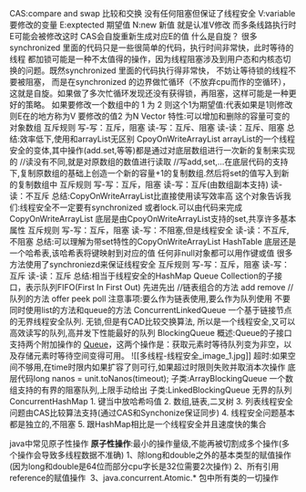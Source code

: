 CAS:compare and swap 比较和交换
没有任何阻塞但保证了线程安全
V:variable要修改的变量
E:exptected 期望值
N:new 新值
就是认准V修改
而多条线路执行时E可能会被修改这时
CAS会自旋重新生成对应E的值
什么是自旋？
很多 synchronized 里面的代码只是一些很简单的代码，执行时间非常快，此时等待的线程
都加锁可能是一种不太值得的操作，因为线程阻塞涉及到用户态和内核态切换的问题。既然synchronized 里面的代码执行得非常快， 不妨让等待锁的线程不要被阻塞， 而是在synchronized 的边界做忙循环（不放弃cpu而作的空循环），这就是自旋。如果做了多次忙循环发现还没有获得锁，再阻塞，这样可能是一种更好的策略。
如果要修改一个数组中的 1 为 2
则这个1为期望值:代表如果是1则修改
则E在的地方称为V
要修改的值2 为N
Vector
特性:可以增加和删除的容量可变的对象数组
互斥规则
写-写：互斥，阻塞
读-写：互斥、阻塞
读-读：互斥、阻塞
总结:效率低下,使用和arrayList无区别
CpoyOnWriteArrayList
arrayList的一个线程安全的变体,其中操作(add.set,等等)都是通过对底层数组进行一次新的复制来实现的
//读没有不同,就是对原数组的数值进行读取
//写add,set,...在底层代码的支持下,复制原数组的基础上创造一个新的容量+1的复制数组.然后将set的值写入到新的复制数组中
互斥规则
写-写：互斥，阻塞
读-写：互斥(由数组副本支持)
读-读：不互斥
总结:CopyOnWriteArrayList比直接使用读写效率高
这个对象告诉我们:线程安全不一定要有synchronized
或者lock.可以由代码来完成
CopyOnWriteArrayList
底层是由CpoyOnWriteArrayList支持的set,共享许多基本属性
互斥规则
写-写：互斥，阻塞
读-写：不阻塞,但是线程安全
读-读：不互斥,不阻塞
总结:可以理解为带set特性的CopyOnWriteArrayList
HashTable
底层还是一个哈希表,该哈希表将键映射到对应的值
任何非null对象都可以用作键或值
很多方法使用了synchroniezd来保证线程安全
互斥规则
写-写：互斥，阻塞
读-写：互斥
读-读：互斥
总结:相当于线程安全的HashMap
Queue
Collection的子接口，表示队列FIFO(First In First Out)
先进先出
//链表组合的方法 add remove
//队列的方法 offer peek poll
注意事项:要么作为链表使用,要么作为队列使用
不要同时使用list的方法和queue的方法
ConcurrentLinkedQueue
一个基于链接节点的无界线程安全队列.
无锁,但是有CAD比较交换算法,
所以是一个线程安全,又可以高效读写的队列,高并发下性能最好的队列
BlockingQueue
概述:Queue的子接口 支持两个附加操作的 [Queue](../../../java/util/Queue.html)，这两个操作是：获取元素时等待队列变为非空，以及存储元素时等待空间变得可用。
  ![[多线程-线程安全_image_1.jpg]]
超时:如果空间不够用,在time时限内如果扩容了则可行,如果超过时限则失败并取消本次操作
底层代码long nanos = unit.toNanos(timeout);
子类:ArrayBlockingQueue
一个数组支持的有界的阻塞队列,上限手动给出
子类:LinkedBlockingQueue
无界的队列
ConcurrentHashMap
	1. 键当中放哈希吗值
	2. 数组,链表,二叉树
	3. 列表线程安全问题由CAS比较算法支持(通过CAS和Synchonize保证同步)
	4. 线程安全问题基本都是独立的,不阻塞
	5. 跟HashMap相比是一个线程安全并且速度快的集合



java中常见原子性操作
	**原子性操作**:最小的操作量级,不能再被切割成多个操作(多个操作会导致多线程数据不准确)
	1、除long和double之外的基本类型的赋值操作(因为long和double是64位而部分cpu字长是32位需要2次操作)
	2、所有引用reference的赋值操作 
	3、java.concurrent.Atomic.* 包中所有类的一切操作